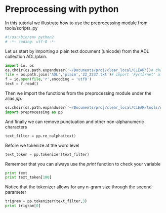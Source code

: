 
# Preprocessing with python #
In this tutorial we illustrate how to use the preprocessing module from tools/scripts_py

```python
#!/usr/bin/env python2
# -*- coding: utf-8 -*-
```

Let us start by importing a plain text document (unicode) from the ADL collection ADL/plain.

```python
import io, os
os.chdir(os.path.expanduser('~/Documents/proj/clear_local/CLEAR'))# change this to your filepath to CLEAR
file = os.path.join('ADL','plain','22_2237.txt')# import 'Fyrtårnet' af H.C. Andersen
f = io.open(file,'r',encoding = 'utf8')
text = f.read()
```
Then we import the functions from the preprocessing module under the alias *pp*.
```python
os.chdir(os.path.expanduser('~/Documents/proj/clear_local/CLEAR/tools/scripts_py'))# go to scripts
import preprocessing as pp
```
And finally we can remove punctuation and other non-alphanumeric characters
```python
text_filter = pp.re_nalpha(text)
```
Before we tokenize at the word level
```python
text_token = pp.tokenizer(text_filter)
```
Remember that you can always use the *print* function to check your variable
```python
print text
print text_token[100]
```
Notice that the tokenizer allows for any n-gram size through the second parameter

```python
trigram = pp.tokenizer(text_filter,3)
print trigram[0]
```
